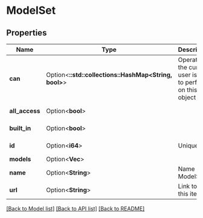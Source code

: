 # ModelSet

## Properties

Name | Type | Description | Notes
------------ | ------------- | ------------- | -------------
**can** | Option<**::std::collections::HashMap<String, bool>**> | Operations the current user is able to perform on this object | [optional][readonly]
**all_access** | Option<**bool**> |  | [optional][readonly]
**built_in** | Option<**bool**> |  | [optional][readonly]
**id** | Option<**i64**> | Unique Id | [optional][readonly]
**models** | Option<**Vec<String>**> |  | [optional]
**name** | Option<**String**> | Name of ModelSet | [optional]
**url** | Option<**String**> | Link to get this item | [optional][readonly]

[[Back to Model list]](../README.md#documentation-for-models) [[Back to API list]](../README.md#documentation-for-api-endpoints) [[Back to README]](../README.md)


